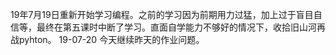19年7月19日重新开始学习编程。之前的学习因为前期用力过猛，加上过于盲目自信等，最终在第五课时中断了学习。直面自学能力不够好的情况下，收拾旧山河再战pyhton。
19-07-20 今天继续昨天的作业问题。

